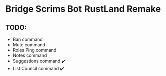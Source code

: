 # Bridge Scrims Bot RustLand Remake


## TODO:
  - Ban command
  - Mute command
  - Roles Ping command
  - Notes command
  - Suggestions command :heavy_check_mark:
  - List Council command :heavy_check_mark:
  
  
